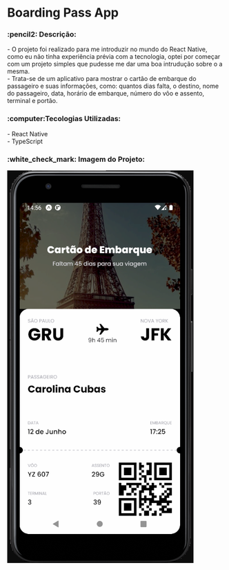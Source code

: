 <h1>Boarding Pass App</h1>
<h3>:pencil2: Descrição:</h3>
<p>
- O projeto foi realizado para me introduzir no mundo do React Native, como eu não tinha experiência prévia com a tecnologia, optei por começar com um projeto simples que pudesse me dar uma boa intrudução sobre o a mesma.
<br>
- Trata-se de um aplicativo para mostrar o cartão de embarque do passageiro e suas informações, como: quantos dias falta, o destino, nome do passageiro, data, horário de embarque, número do vôo e assento, terminal e portão.
</p>
<h3>:computer:Tecologias Utilizadas:</h3>
- React Native
<br>
- TypeScript 
<br>
<h3>:white_check_mark: Imagem do Projeto:</h3>
<img src="https://github.com/carolinacubass/app-boardingpass/blob/main/imagem%20do%20projeto/imagem-1.png" alt="imagem-1"/>
